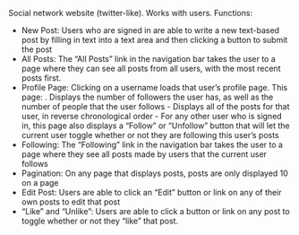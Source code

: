 Social network website (twitter-like). Works with users. Functions: 
- New Post: Users who are signed in are able to write a new text-based post by filling in text into a text area and then clicking a button to submit the post
- All Posts: The “All Posts” link in the navigation bar takes the user to a page where they can see all posts from all users, with the most recent posts first.
- Profile Page: Clicking on a username loads that user’s profile page. This page:
  .  Displays the number of followers the user has, as well as the number of people that the user follows - Displays all of the posts for that user, in reverse chronological order - For any other user who is signed in, this page also displays a “Follow” or “Unfollow” button that will let the current user toggle whether or not they are following this user’s posts
- Following: The “Following” link in the navigation bar takes the user to a page where they see all posts made by users that the current user follows
- Pagination: On any page that displays posts, posts are only displayed 10 on a page
- Edit Post: Users are able to click an “Edit” button or link on any of their own posts to edit that post
- “Like” and “Unlike”: Users are able to click a button or link on any post to toggle whether or not they “like” that post.

